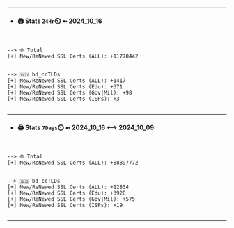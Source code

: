 

---
- #### 🖨️ **Stats** `24Hr`⏲️ ➼ 2024_10_16
```console


--> 🌐 Total
[+] New/ReNewed SSL Certs (ALL): +11778442


--> 🇧🇩 bd_ccTLDs
[+] New/ReNewed SSL Certs (ALL): +1417
[+] New/ReNewed SSL Certs (Edu): +371
[+] New/ReNewed SSL Certs (Gov|Mil): +98
[+] New/ReNewed SSL Certs (ISPs): +3


```

---
- #### 🖨️ **Stats** `7Days`⏲️ ➼ 2024_10_16 <--> 2024_10_09
```console


--> 🌐 Total
[+] New/ReNewed SSL Certs (ALL): +88897772


--> 🇧🇩 bd_ccTLDs
[+] New/ReNewed SSL Certs (ALL): +12834
[+] New/ReNewed SSL Certs (Edu): +3928
[+] New/ReNewed SSL Certs (Gov|Mil): +575
[+] New/ReNewed SSL Certs (ISPs): +19


```

---

